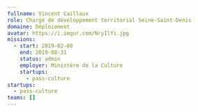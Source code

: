 ```yaml
---
fullname: Vincent Caillaux
role: Chargé de développement territorial Seine-Saint-Denis
domaine: Déploiement
avatar: https://i.imgur.com/NryIlYi.jpg
missions:
  - start: 2019-02-08
    end: 2019-08-31
    status: admin
    employer: Ministère de la Culture
    startups:
      - pass-culture
startups:
  - pass-culture
teams: []
---
```

